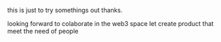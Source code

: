 this is just to try somethings out
thanks.

looking forward to colaborate in the web3 space
let create product that meet the need of people
